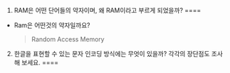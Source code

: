 1. RAM은 어떤 단어들의 약자이며, 왜 RAM이라고 부르게 되었을까?
====
* Ram은 어떤것의 약자일까요?
  > Random Access Memory
2. 한글을 표현할 수 있는 문자 인코딩 방식에는 무엇이 있을까? 각각의 장단점도 조사해 보세요.
====
